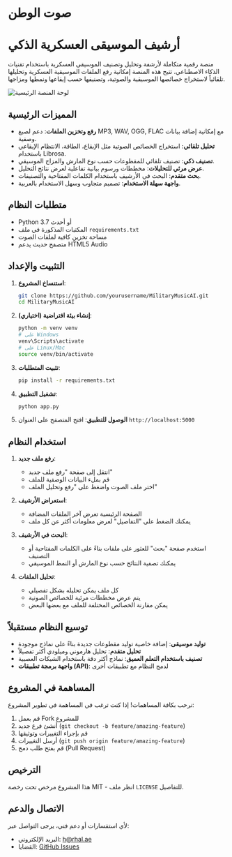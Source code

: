 # صوت الوطن
# أرشيف الموسيقى العسكرية الذكي

منصة رقمية متكاملة لأرشفة وتحليل وتصنيف الموسيقى العسكرية باستخدام تقنيات الذكاء الاصطناعي. تتيح هذه المنصة إمكانية رفع الملفات الموسيقية العسكرية وتحليلها تلقائياً لاستخراج خصائصها الموسيقية والصوتية، وتصنيفها حسب إيقاعها ونمطها ومزاجها.

![لوحة المنصة الرئيسية](https://avatars.githubusercontent.com/u/208347722?s=200&v=4)

## المميزات الرئيسية

- **رفع وتخزين الملفات**: دعم لصيغ MP3, WAV, OGG, FLAC مع إمكانية إضافة بيانات وصفية.
- **تحليل تلقائي**: استخراج الخصائص الصوتية مثل الإيقاع، الطاقة، الانتظام الإيقاعي باستخدام Librosa.
- **تصنيف ذكي**: تصنيف تلقائي للمقطوعات حسب نوع المارش والمزاج الموسيقي.
- **عرض مرئي للتحليلات**: مخططات ورسوم بيانية تفاعلية لعرض نتائج التحليل.
- **بحث متقدم**: البحث في الأرشيف باستخدام الكلمات المفتاحية والتصنيفات.
- **واجهة سهلة الاستخدام**: تصميم متجاوب وسهل الاستخدام بالعربية.

## متطلبات النظام

- Python 3.7 أو أحدث
- المكتبات المذكورة في ملف `requirements.txt`
- مساحة تخزين كافية لملفات الصوت
- متصفح حديث يدعم HTML5 Audio

## التثبيت والإعداد

1. **استنساخ المشروع**:
   ```bash
   git clone https://github.com/yourusername/MilitaryMusicAI.git
   cd MilitaryMusicAI
   ```

2. **إنشاء بيئة افتراضية (اختياري)**:
   ```bash
   python -m venv venv
   # على Windows
   venv\Scripts\activate
   # على Linux/Mac
   source venv/bin/activate
   ```

3. **تثبيت المتطلبات**:
   ```bash
   pip install -r requirements.txt
   ```

4. **تشغيل التطبيق**:
   ```bash
   python app.py
   ```

5. **الوصول للتطبيق**:
   افتح المتصفح على العنوان `http://localhost:5000`

## استخدام النظام

1. **رفع ملف جديد**:
   - انتقل إلى صفحة "رفع ملف جديد"
   - قم بملء البيانات الوصفية للملف
   - اختر ملف الصوت واضغط على "رفع وتحليل الملف"

2. **استعراض الأرشيف**:
   - الصفحة الرئيسية تعرض آخر الملفات المضافة
   - يمكنك الضغط على "التفاصيل" لعرض معلومات أكثر عن كل ملف

3. **البحث في الأرشيف**:
   - استخدم صفحة "بحث" للعثور على ملفات بناءً على الكلمات المفتاحية أو التصنيف
   - يمكنك تصفية النتائج حسب نوع المارش أو النمط الموسيقي

4. **تحليل الملفات**:
   - كل ملف يمكن تحليله بشكل تفصيلي
   - يتم عرض مخططات مرئية للخصائص الصوتية
   - يمكن مقارنة الخصائص المختلفة للملف مع بعضها البعض

## توسيع النظام مستقبلاً

- **توليد موسيقى**: إضافة خاصية توليد مقطوعات جديدة بناءً على نماذج موجودة
- **تحليل متقدم**: تحليل هارموني وميلودي أكثر تفصيلاً
- **تصنيف باستخدام التعلم العميق**: نماذج أكثر دقة باستخدام الشبكات العصبية
- **واجهة برمجة تطبيقات (API)**: لدمج النظام مع تطبيقات أخرى

## المساهمة في المشروع

نرحب بكافة المساهمات! إذا كنت ترغب في المساهمة في تطوير المشروع:

1. قم بعمل Fork للمشروع
2. أنشئ فرع جديد (`git checkout -b feature/amazing-feature`)
3. قم بإجراء التغييرات وتوثيقها
4. أرسل التغييرات (`git push origin feature/amazing-feature`)
5. قم بفتح طلب دمج (Pull Request)

## الترخيص

هذا المشروع مرخص تحت رخصة MIT - انظر ملف `LICENSE` للتفاصيل.

## الاتصال والدعم

لأي استفسارات أو دعم فني، يرجى التواصل عبر:
- البريد الإلكتروني: [h@rhal.ae](mailto:h@rhal.ae)
- القضايا: [GitHub Issues](https://github.com/RHAL4ae/sout/issues)
